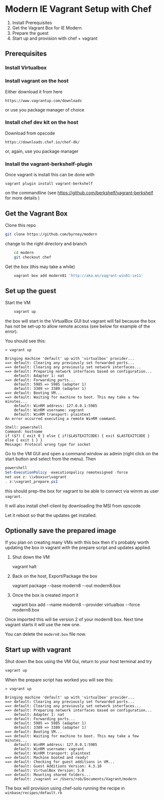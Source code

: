
# Modern IE Vagrant Setup with Chef #

1. Install Prerequisites
2. Get the Vagrant Box for IE Modern
3. Prepare the guest
4. Start up and provision with chef + vagrant

## Prerequisites ##

### Install Virtualbox ###



### Install vagrant on the host ###

Either download it from here

    https://www.vagrantup.com/downloads

or use you package manager of choice

### Install chef dev kit on the host ###

Download from opscode

    https://downloads.chef.io/chef-dk/

or, again, use you package manager

### Install the vagrant-berkshelf-plugin ##

Once vagrant is install this can be done with 

    vagrant plugin install vagrant-berkshelf

on the commandline  (see   https://github.com/berkshelf/vagrant-berkshelf  for
more details )

## Get the Vagrant Box ##

Clone this repo

```bash
git clone https://github.com/byrney/modern
```

change to the right directory and branch

```bash
    cd modern
    git checkout chef
```

Get the box  (this may take a while)

```bash
    vagrant box add modern81 'http://aka.ms/vagrant-win81-ie11'
```

## Set up the guest ##

Start the VM

```bash
    vagrant up
```

the box will start in the VirtualBox GUI but vagrant will fail because the box
has not be set-up to allow remote access (see below for example of the error).

You should see this:

```
> vagrant up

Bringing machine 'default' up with 'virtualbox' provider...
==> default: Clearing any previously set forwarded ports...
==> default: Clearing any previously set network interfaces...
==> default: Preparing network interfaces based on configuration...
    default: Adapter 1: nat
==> default: Forwarding ports...
    default: 5985 => 5985 (adapter 1)
    default: 3389 => 3389 (adapter 1)
==> default: Booting VM...
==> default: Waiting for machine to boot. This may take a few minutes...
    default: WinRM address: 127.0.0.1:5985
    default: WinRM username: vagrant
    default: WinRM transport: plaintext
An error occurred executing a remote WinRM command.

Shell: powershell
Command: hostname
if ($?) { exit 0 } else { if($LASTEXITCODE) { exit $LASTEXITCODE } else { exit 1 } }
Message: Protocol wrong type for socket
```

Go to the VM GUI and open a command window as admin (right click on the start
button and select from the menu). Then

```PowerShell
powershell
Set-ExecutionPolicy -executionpolicy remotesigned -force
net use z: \\vboxsvr\vagrant
. z:\vagrant_prepare.ps1
```

this should prep-the box for vagrant to be able to connect via winrm as user
`vagrant`. 

It will also install chef-client by downloading the MSI from opscode

Let it reboot so that the updates get installed.

## Optionally save the prepared image ##

If you plan on creating many VMs with this box then it's probably worth
updating the box in vagrant with the prepare script and updates applied.

1.  Shut down the VM

    vagrant halt

2.  Back on the host, Export/Package the box

    vagrant package --base modern8 --out modern8.box

3.  Once the box is created import it

    vagrant box add --name modern8 --provider virtualbox  --force modern8.box

Once imported this will be version 2 of your modern8 box. Next time vagrant
starts it will use the new one.

You can delete the `modern8.box` file now.

## Start up with vagrant ##

Shut down the box using the VM Gui, return to your host terminal and try

```bash
vagrant up
```

When the prepare script has worked you will see this:

```
> vagrant up

Bringing machine 'default' up with 'virtualbox' provider...
==> default: Clearing any previously set forwarded ports...
==> default: Clearing any previously set network interfaces...
==> default: Preparing network interfaces based on configuration...
    default: Adapter 1: nat
==> default: Forwarding ports...
    default: 5985 => 5985 (adapter 1)
    default: 3389 => 3389 (adapter 1)
==> default: Booting VM...
==> default: Waiting for machine to boot. This may take a few minutes...
    default: WinRM address: 127.0.0.1:5985
    default: WinRM username: vagrant
    default: WinRM transport: plaintext
==> default: Machine booted and ready!
==> default: Checking for guest additions in VM...
    default: Guest Additions Version: 4.3.10
    default: VirtualBox Version: 5.0
==> default: Mounting shared folders...
    default: /vagrant => /Users/rob/Documents/Vagrant/modern

```

The box will provision using chef-solo running the recipe in
`winbase/recipes/default.rb`



